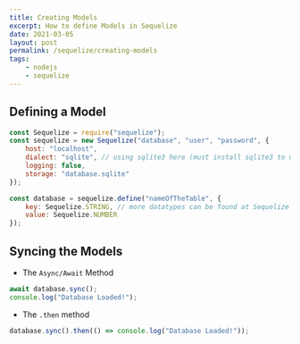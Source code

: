 ```yaml
---
title: Creating Models
excerpt: How to define Models in Sequelize
date: 2021-03-05
layout: post
permalink: /sequelize/creating-models
tags:
    - nodejs
    - sequelize
---
```


## Defining a Model

```javascript
const Sequelize = require("sequelize");
const sequelize = new Sequelize("database", "user", "password", {
    host: "localhost",
    dialect: "sqlite", // using sqlite3 here (must install sqlite3 to use it)
    logging: false,
    storage: "database.sqlite"
});

const database = sequelize.define("nameOfTheTable", {
    key: Sequelize.STRING, // more datatypes can be found at Sequelize Docs
    value: Sequelize.NUMBER
});
```

## Syncing the Models

- The `Async/Await` Method

```javascript
await database.sync();
console.log("Database Loaded!");
```

- The `.then` method

```javascript
database.sync().then(() => console.log("Database Loaded!"));
```
